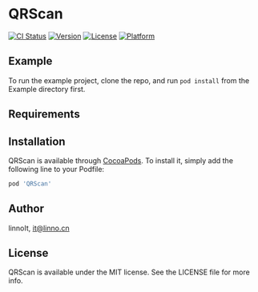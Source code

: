 # QRScan

[![CI Status](https://img.shields.io/travis/linnoIt/QRScan.svg?style=flat)](https://travis-ci.org/linnoIt/QRScan)
[![Version](https://img.shields.io/cocoapods/v/QRScan.svg?style=flat)](https://cocoapods.org/pods/QRScan)
[![License](https://img.shields.io/cocoapods/l/QRScan.svg?style=flat)](https://cocoapods.org/pods/QRScan)
[![Platform](https://img.shields.io/cocoapods/p/QRScan.svg?style=flat)](https://cocoapods.org/pods/QRScan)

## Example

To run the example project, clone the repo, and run `pod install` from the Example directory first.

## Requirements

## Installation

QRScan is available through [CocoaPods](https://cocoapods.org). To install
it, simply add the following line to your Podfile:

```ruby
pod 'QRScan'
```

## Author

linnoIt, it@linno.cn

## License

QRScan is available under the MIT license. See the LICENSE file for more info.

